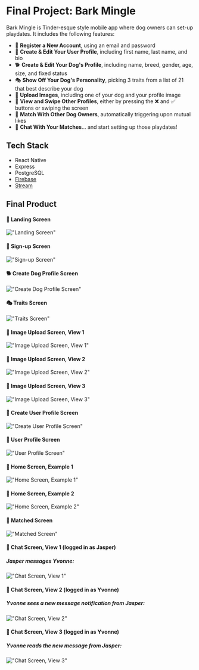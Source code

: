 # Final Project: Bark Mingle
Bark Mingle is Tinder-esque style mobile app where dog owners can set-up playdates. It includes the following features:

- 👤 **Register a New Account**, using an email and password
- 🙋 **Create & Edit Your User Profile**, including first name, last name, and bio
- 🐕 **Create & Edit Your Dog's Profile**, including name, breed, gender, age, size, and fixed status
- 🎭 **Show Off Your Dog's Personality**, picking 3 traits from a list of 21 that best describe your dog
- 📸 **Upload Images**, including one of your dog and your profile image
- 🐾 **View and Swipe Other Profiles**, either by pressing the ❌ and ✅ buttons or swiping the screen
- 👯 **Match With Other Dog Owners**, automatically triggering upon mutual likes
- 💬 **Chat With Your Matches**... and start setting up those playdates!

## Tech Stack
* React Native
* Express
* PostgreSQL
* [Firebase](https://firebase.google.com/)
* [Stream](https://getstream.io/chat/)

## Final Product
#### 🐶 Landing Screen
!["Landing Screen"](/docs/landing-screen.png)

#### 👤 Sign-up Screen
!["Sign-up Screen"](/docs/sign-up-screen.png)

#### 🐕 Create Dog Profile Screen
!["Create Dog Profile Screen"](/docs/create-dog-profile-screen.png)

#### 🎭 Traits Screen
!["Traits Screen"](/docs/traits-screen.png)

#### 📸 Image Upload Screen, View 1
!["Image Upload Screen, View 1"](/docs/image-upload-screen-1.png)

#### 📸 Image Upload Screen, View 2
!["Image Upload Screen, View 2"](/docs/image-upload-screen-2.png)

#### 📸 Image Upload Screen, View 3
!["Image Upload Screen, View 3"](/docs/image-upload-screen-3.png)

#### 🙋 Create User Profile Screen
!["Create User Profile Screen"](/docs/create-user-profile-screen.png)

#### 🙋 User Profile Screen
!["User Profile Screen"](/docs/user-profile-screen.png)

#### 🐾 Home Screen, Example 1
!["Home Screen, Example 1"](/docs/home-screen-1.png)

#### 🐾 Home Screen, Example 2
!["Home Screen, Example 2"](/docs/home-screen-2.png)

#### 👯 Matched Screen
!["Matched Screen"](/docs/matched-screen.png)

#### 💬 Chat Screen, View 1 (logged in as Jasper)
##### Jasper messages Yvonne:
!["Chat Screen, View 1"](/docs/chat-screen-1.png)

#### 💬 Chat Screen, View 2 (logged in as Yvonne)
##### Yvonne sees a new message notification from Jasper:
!["Chat Screen, View 2"](/docs/chat-screen-2.png)

#### 💬 Chat Screen, View 3 (logged in as Yvonne)
##### Yvonne reads the new message from Jasper:
!["Chat Screen, View 3"](/docs/chat-screen-3.png)